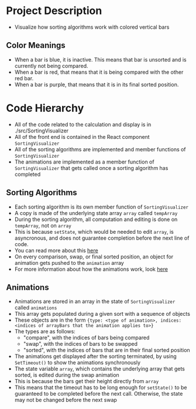 # Project Description
- Visualize how sorting algorithms work with colored vertical bars

## Color Meanings
- When a bar is blue, it is inactive. This means that bar is unsorted and is currently not being compared.
- When a bar is red, that means that it is being compared with the other red bar.
- When a bar is purple, that means that it is in its final sorted position.

# Code Hierarchy
- All of the code related to the calculation and display is in ./src/SortingVisualizer
- All of the front end is contained in the React component `SortingVisualizer`
- All of the sorting algorithms are implemented and member functions of `SortingVisualizer`
- The animations are implemented as a member function of `SortingVisualizer` that gets called once a sorting algorithm has completed

## Sorting Algorithms
- Each sorting algorithm is its own member function of `SortingVisualizer`
- A copy is made of the underlying state array `array` called `tempArray`
- During the sorting algorithm, all computation and editing is done on `tempArray`, not on `array`
- This is because `setState`, which would be needed to edit `array`, is asyncronous, and does not guarantee completion before the next line of code.
- You can read more about this [here](https://ozmoroz.com/2018/11/why-my-setstate-doesnt-work/)
- On every comparison, swap, or final sorted position, an object for animation gets pushed to the `animation` array
- For more information about how the animations work, look [here](#animations)

## Animations
- Animations are stored in an array in the state of `SortingVisualizer` called `animations`
- This array gets populated during a given sort with a sequence of objects
- These objects are in the form `{type: <type of animation>, indices: <indices of arrayBars that the animation applies to>}`
- The types are as follows:
  - "compare", with the indices of bars being compared
  - "swap", with the indices of bars to be swapped
  - "sorted", with the indices of bars that are in their final sorted position
- The animations get displayed after the sorting terminated, by using `SetTimeout()` to show the animations synchronously
- The state variable `array`, which contains the underlying array that gets sorted, is edited during the swap animation
- This is because the bars get their height directly from `array`
- This means that the timeout has to be long enough for `setState()` to be guaranteed to be completed before the next call. Otherwise, the state may not be changed before the next swap
